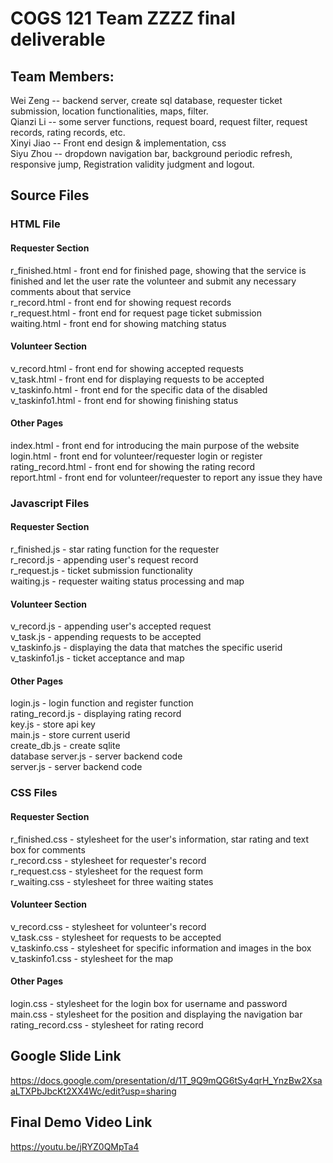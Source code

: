 COGS 121 Team ZZZZ final deliverable
====================================

Team Members:
-------------

Wei Zeng -- backend server, create sql database, requester ticket submission, location functionalities, maps, filter.  
Qianzi Li -- some server functions, request board, request filter, request records, rating records, etc.  
Xinyi Jiao -- Front end design & implementation, css  
Siyu Zhou -- dropdown navigation bar, background periodic refresh, responsive jump, Registration validity judgment and logout.  

Source Files
------------

### HTML File

#### Requester Section

r_finished.html - front end for finished page, showing that the service is finished and let the user rate the volunteer and submit any necessary comments about that service  
r_record.html -  front end for showing request records  
r_request.html - front end for request page ticket submission  
waiting.html - front end for showing matching status  

#### Volunteer Section

v_record.html - front end for showing accepted requests  
v_task.html - front end for displaying requests to be accepted  
v_taskinfo.html - front end for the specific data of the disabled  
v_taskinfo1.html - front end for showing finishing status  

#### Other Pages

index.html - front end for introducing the main purpose of the website  
login.html - front end for volunteer/requester login or register  
rating_record.html - front end for showing the rating record  
report.html - front end for volunteer/requester to report any issue they have  

### Javascript Files

#### Requester Section

r_finished.js - star rating function for the requester  
r_record.js - appending user's request record  
r_request.js - ticket submission functionality  
waiting.js - requester waiting status processing and map  

#### Volunteer Section

v_record.js - appending user's accepted request  
v_task.js - appending requests to be accepted  
v_taskinfo.js - displaying the data that matches the specific userid  
v_taskinfo1.js - ticket acceptance and map  

#### Other Pages

login.js - login function and register function  
rating_record.js - displaying rating record  
key.js - store api key  
main.js - store current userid  
create_db.js - create sqlite  
database server.js - server backend code  
server.js - server backend code  

### CSS Files

#### Requester Section

r_finished.css - stylesheet for the user's information, star rating and text box for comments  
r_record.css - stylesheet for requester's record  
r_request.css - stylesheet for the request form  
r_waiting.css - stylesheet for three waiting states  

#### Volunteer Section

v_record.css - stylesheet for volunteer's record  
v_task.css - stylesheet for requests to be accepted  
v_taskinfo.css - stylesheet for specific information and images in the box  
v_taskinfo1.css - stylesheet for the map  

#### Other Pages

login.css - stylesheet for the login box for username and password  
main.css - stylesheet for the position and displaying the navigation bar  
rating_record.css - stylesheet for rating record  

Google Slide Link
-----------------

https://docs.google.com/presentation/d/1T_9Q9mQG6tSy4qrH_YnzBw2XsaaLTXPbJbcKt2XX4Wc/edit?usp=sharing

Final Demo Video Link
---------------------

https://youtu.be/jRYZ0QMpTa4
